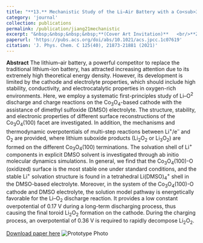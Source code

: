 ```yaml
---
title: "**13.** Mechanistic Study of the Li–Air Battery with a Co<sub>3</sub>O<sub>4</sub> Cathode and Dimethyl Sulfoxide Electrolyte"
category: 'journal'
collection: publications
permalink: /publication/jiang21mechanistic
excerpt: "&nbsp;&nbsp;&nbsp;&nbsp;**(Cover Art Invitation)**   <br/>**Zhen Jiang**, and Andrew M. Rappe"
paperurl: 'https://pubs.acs.org/doi/abs/10.1021/acs.jpcc.1c07619'
citation: 'J. Phys. Chem. C 125(40), 21873-21881 (2021)'
---
```

**Abstract** The lithium–air battery, a powerful competitor to replace the traditional lithium-ion battery, has attracted increasing attention due to its extremely high theoretical energy density. However, its development is limited by the cathode and electrolyte properties, which should include high stability, conductivity, and electrocatalytic properties in oxygen-rich environments. Here, we employ a systematic first-principles study of Li–O<sup>2</sup> discharge and charge reactions on the Co<sub>3</sub>O<sub>4</sub>-based cathode with the assistance of dimethyl sulfoxide (DMSO) electrolyte. The structure, stability, and electronic properties of different surface reconstructions of the Co<sub>3</sub>O<sub>4</sub>(100) facet are investigated. In addition, the mechanisms and thermodynamic overpotentials of multi-step reactions between Li<sup>+</sup>/e<sup>–</sup> and O<sub>2</sub> are provided, where lithium suboxide products (Li<sub>2</sub>O<sub>2</sub> or Li<sub>3</sub>O<sub>2</sub>) are formed on the different Co<sub>3</sub>O<sub>4</sub>(100) terminations. The solvation shell of Li<sup>+</sup> components in explicit DMSO solvent is investigated through ab initio molecular dynamics simulations. In general, we find that the Co<sub>3</sub>O<sub>4</sub>(100)-O (oxidized) surface is the most stable one under standard conditions, and the stable Li<sup>+</sup> solvation structure is found in a tetrahedral Li(DMSO)<sub>4</sub><sup>+</sup> shell in the DMSO-based electrolyte. Moreover, in the system of the Co<sub>3</sub>O<sub>4</sub>(100)-O cathode and DMSO electrolyte, the solution model pathway is energetically favorable for the Li–O<sub>2</sub> discharge reaction. It provides a low constant overpotential of 0.17 V during a long-term discharging process, thus causing the final toroid Li<sub>2</sub>O<sub>2</sub> formation on the cathode. During the charging process, an overpotential of 0.36 V is required to rapidly decompose Li<sub>2</sub>O<sub>2</sub>.

[Download paper here](https://github.com/ZhenJiang16/personal/tree/master/files/jiang21mechanistic.pdf)
![Prototype Photo]({{site.baseurl}}/images/jiang21mechanistic.jpg)

